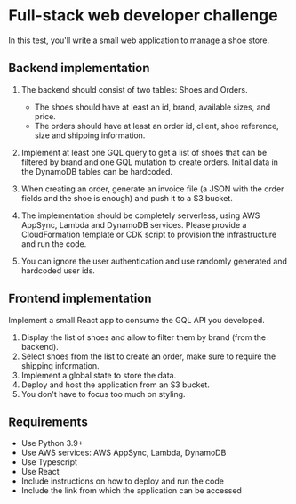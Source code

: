 # Full-stack web developer challenge

In this test, you'll write a small web application to manage a shoe store.

## Backend implementation

1. The backend should consist of two tables: Shoes and Orders.

   - The shoes should have at least an id, brand, available sizes, and price.
   - The orders should have at least an order id, client, shoe reference, size and shipping information.

2. Implement at least one GQL query to get a list of shoes that can be filtered by brand and one GQL mutation to create orders. Initial data in the DynamoDB tables can be hardcoded.
3. When creating an order, generate an invoice file (a JSON with the order fields and the shoe is enough) and push it to a S3 bucket.
4. The implementation should be completely serverless, using AWS AppSync, Lambda and DynamoDB services. Please provide a CloudFormation template or CDK script to provision the infrastructure and run the code.
5. You can ignore the user authentication and use randomly generated and hardcoded user ids.

## Frontend implementation

Implement a small React app to consume the GQL API you developed.

1. Display the list of shoes and allow to filter them by brand (from the backend).
2. Select shoes from the list to create an order, make sure to require the shipping information.
4. Implement a global state to store the data.
5. Deploy and host the application from an S3 bucket.
6. You don't have to focus too much on styling.

## Requirements

- Use Python 3.9+
- Use AWS services: AWS AppSync, Lambda, DynamoDB
- Use Typescript
- Use React
- Include instructions on how to deploy and run the code
- Include the link from which the application can be accessed
